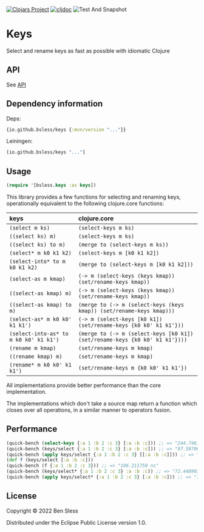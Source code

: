 [![Clojars Project](https://img.shields.io/clojars/v/io.github.bsless/keys.svg)](https://clojars.org/io.github.bsless/keys)
[![cljdoc](https://cljdoc.org/badge/io.github.bsless/keys)](https://cljdoc.org/d/io.github.bsless/keys)
![Test And Snapshot](https://github.com/bsless/keys/actions/workflows/test-and-snapshot.yml/badge.svg)

# Keys

Select and rename keys as fast as possible with idiomatic Clojure

## API

See [API](./API.md)

## Dependency information

Deps:

```clojure
{io.github.bsless/keys {:mvn/version "..."}}
```

Leiningen:

```clojure
[io.github.bsless/keys "..."]
```

## Usage

```clojure
(require '[bsless.keys :as keys])
```

This library provides a few functions for selecting and renaming keys,
operationally equivalent to the following clojure.core functions:

| keys                                   | clojure.core                                                                |
|:---------------------------------------|:----------------------------------------------------------------------------|
| `(select m ks)`                        | `(select-keys m ks)`                                                        |
| `((select ks) m)`                      | `(select-keys m ks)`                                                        |
| `((select ks) to m)`                   | `(merge to (select-keys m ks))`                                             |
| `(select* m k0 k1 k2)`                 | `(select-keys m [k0 k1 k2])`                                                |
| `(select-into* to m k0 k1 k2)`         | `(merge to (select-keys m [k0 k1 k2]))`                                     |
| `(select-as m kmap)`                   | `(-> m (select-keys (keys kmap)) (set/rename-keys kmap))`                   |
| `((select-as kmap) m)`                 | `(-> m (select-keys (keys kmap)) (set/rename-keys kmap))`                   |
| `((select-as kmap) to m)`              | `(merge to (-> m (select-keys (keys kmap)) (set/rename-keys kmap)))`        |
| `(select-as* m k0 k0' k1 k1')`         | `(-> m (select-keys [k0 k1]) (set/rename-keys {k0 k0' k1 k1'}))`            |
| `(select-into-as* to m k0 k0' k1 k1')` | `(merge to (-> m (select-keys [k0 k1]) (set/rename-keys {k0 k0' k1 k1'})))` |
| `(rename m kmap)`                      | `(set/rename-keys m kmap)`                                                  |
| `((rename kmap) m)`                    | `(set/rename-keys m kmap)`                                                  |
| `(rename* m k0 k0' k1 k1')`            | `(set/rename-keys m {k0 k0' k1 k1'})`                                       |

All implementations provide better performance than the core implementation.

The implementations which don't take a source map return a function
which closes over all operations, in a similar manner to operators
fusion.

## Performance

```clojure
(quick-bench (select-keys {:a 1 :b 2 :c 3} [:a :b :c])) ;; => "244.746154 ns"
(quick-bench (keys/select {:a 1 :b 2 :c 3} [:a :b :c])) ;; => "97.587060 ns"
(quick-bench (apply keys/select {:a 1 :b 2 :c 3} [[:a :b :c]])) ;; => "195.571249 ns"
(def f (keys/select [:a :b :c]))
(quick-bench (f {:a 1 :b 2 :c 3})) ;; => "106.211750 ns"
(quick-bench (keys/select* {:a 1 :b 2 :c 3} :a :b :c)) ;; => "72.448903 ns"
(quick-bench (apply keys/select* {:a 1 :b 2 :c 3} [:a :b :c])) ;; => "183.127248 ns"
```

## License

Copyright © 2022 Ben Sless

Distributed under the Eclipse Public License version 1.0.
